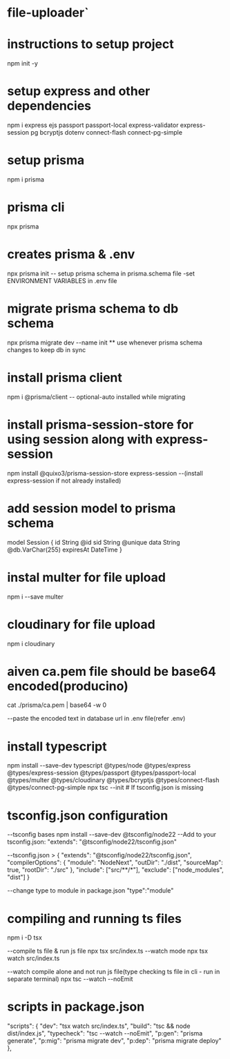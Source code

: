 # file-uploader`

# instructions to setup project

npm init -y

# setup express and other dependencies

npm i express ejs passport passport-local express-validator express-session pg bcryptjs dotenv connect-flash connect-pg-simple

# setup prisma

npm i prisma

# prisma cli

npx prisma

# creates prisma & .env

npx prisma init
-- setup prisma schema in prisma.schema file
-set ENVIRONMENT VARIABLES in .env file

# migrate prisma schema to db schema

npx prisma migrate dev --name init \*\* use whenever prisma schema changes to keep db in sync

# install prisma client

npm i @prisma/client -- optional-auto installed while migrating

# install prisma-session-store for using session along with express-session

npm install @quixo3/prisma-session-store express-session --(install express-session if not already installed)

# add session model to prisma schema

model Session {
id String @id
sid String @unique
data String @db.VarChar(255)
expiresAt DateTime
}

# instal multer for file upload

npm i --save multer

# cloudinary for file upload

npm i cloudinary

# aiven ca.pem file should be base64 encoded(producino)

cat ./prisma/ca.pem | base64 -w 0

--paste the encoded text in database url in .env file(refer .env)

# install typescript

npm install --save-dev typescript @types/node @types/express @types/express-session @types/passport @types/passport-local @types/multer @types/cloudinary @types/bcryptjs @types/connect-flash @types/connect-pg-simple
npx tsc --init # If tsconfig.json is missing

# tsconfig.json configuration

--tsconfig bases
npm install --save-dev @tsconfig/node22
--Add to your tsconfig.json:
"extends": "@tsconfig/node22/tsconfig.json"

--tsconfig.json >
{
"extends": "@tsconfig/node22/tsconfig.json",
"compilerOptions": {
"module": "NodeNext",
"outDir": "./dist",
"sourceMap": true,
"rootDir": "./src"
},
"include": ["src/**/*"],
"exclude": ["node_modules", "dist"]
}

--change type to module in package.json
"type":"module"

# compiling and running ts files

npm i -D tsx

--compile ts file & run js file
npx tsx src/index.ts
--watch mode
npx tsx watch src/index.ts

--watch compile alone and not run js file(type checking ts file in cli - run in separate terminal)
npx tsc --watch --noEmit

# scripts in package.json

"scripts": {
"dev": "tsx watch src/index.ts",
"build": "tsc && node dist/index.js",
"typecheck": "tsc --watch --noEmit",
"p:gen": "prisma generate",
"p:mig": "prisma migrate dev",
"p:dep": "prisma migrate deploy"
},

